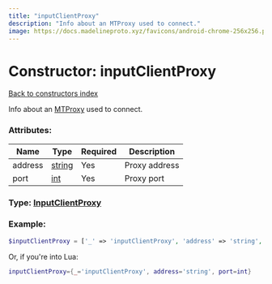 ```yaml
---
title: "inputClientProxy"
description: "Info about an MTProxy used to connect."
image: https://docs.madelineproto.xyz/favicons/android-chrome-256x256.png
---
```

# Constructor: inputClientProxy  
[Back to constructors index](index.md)



Info about an [MTProxy](https://core.telegram.org/mtproto/mtproto-transports#transport-obfuscation) used to connect.

### Attributes:

| Name     |    Type       | Required | Description |
|----------|---------------|----------|-------------|
|address|[string](../types/string.md) | Yes|Proxy address|
|port|[int](../types/int.md) | Yes|Proxy port|



### Type: [InputClientProxy](../types/InputClientProxy.md)


### Example:

```php
$inputClientProxy = ['_' => 'inputClientProxy', 'address' => 'string', 'port' => int];
```  


Or, if you're into Lua:

```lua
inputClientProxy={_='inputClientProxy', address='string', port=int}

```


